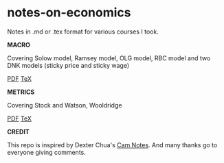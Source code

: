 # notes-on-economics
Notes in .md or .tex format for various courses I took.

**MACRO**

Covering Solow model, Ramsey model, OLG model, RBC model and two DNK models (sticky price and sticky wage)

[PDF](macro/macro.pdf)  [TeX](macro/macro.tex)

**METRICS**

Covering Stock and Watson, Wooldridge

[PDF](metrics/metrics.pdf) [TeX](metrics/metrics.tex)

**CREDIT**

This repo is inspired by Dexter Chua's [Cam Notes](https://github.com/dalcde/cam-notes). And many thanks go to everyone giving comments.